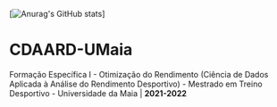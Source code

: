[![Anurag's GitHub stats](https://github-readme-stats.vercel.app/api?username=rmarcelino4)]


# CDAARD-UMaia
 Formação Específica I - Otimização do Rendimento (Ciência de Dados Aplicada à Análise do Rendimento Desportivo) - Mestrado em Treino Desportivo - Universidade da Maia | **2021-2022**
